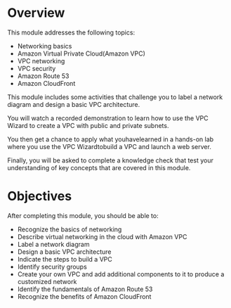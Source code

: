 # Overview

This module addresses the following topics:
- Networking basics
- Amazon Virtual Private Cloud(Amazon VPC)
- VPC networking
- VPC security
- Amazon Route 53
- Amazon CloudFront

This module includes some activities that challenge you to label a network diagram and design a basic VPC architecture.

You will watch a recorded demonstration to learn how to use the VPC Wizard to create a VPC with public and private subnets.

You then get a chance to apply what youhavelearned in a hands-on lab where you use the VPC Wizardtobuild a VPC and launch a web server.

Finally, you will be asked to complete a knowledge check that test your understanding of key concepts that are covered in this module.

# Objectives

After completing this module, you should be able to:
- Recognize the basics of networking
- Describe virtual networking in the cloud with Amazon VPC
- Label a network diagram
- Design a basic VPC architecture
- Indicate the steps to build a VPC
- Identify security groups
- Create your own VPC and add additional components to it to produce a customized network
- Identify the fundamentals of Amazon Route 53
- Recognize the benefits of Amazon CloudFront
